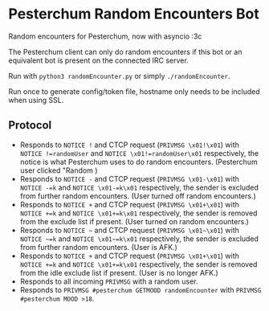 # Pesterchum Random Encounters Bot
Random encounters for Pesterchum, now with asyncio :3c

The Pesterchum client can only do random encounters if this bot or an equivalent bot is present on the connected IRC server.

Run with ``python3 randomEncounter.py`` or simply ``./randomEncounter``.

Run once to generate config/token file, hostname only needs to be included when using SSL.

## Protocol
- Responds to ``NOTICE !`` and CTCP request (``PRIVMSG \x01!\x01``) with ``NOTICE !=randomUser`` and ``NOTICE \x01!=randomUser\x01`` respectively, the notice is what Pesterchum uses to do random encounters. (Pesterchum user clicked "Random )
- Responds to ``NOTICE -`` and CTCP request (``PRIVMSG \x01-\x01``) with ``NOTICE -=k`` and ``NOTICE \x01-=k\x01`` respectively, the sender is excluded from further random encounters. (User turned off random encounters.)
- Responds to ``NOTICE +`` and CTCP request (``PRIVMSG \x01+\x01``) with ``NOTICE +=k`` and ``NOTICE \x01+=k\x01`` respectively, the sender is removed from the exclude list if present. (User turned on random encounters.)
- Responds to ``NOTICE ~`` and CTCP request (``PRIVMSG \x01~\x01``) with ``NOTICE ~=k`` and ``NOTICE \x01~=k\x01`` respectively, the sender is excluded from further random encounters. (User is AFK.)
- Responds to ``NOTICE +`` and CTCP request (``PRIVMSG \x01+\x01``) with ``NOTICE +=k`` and ``NOTICE \x01+=k\x01`` respectively, the sender is removed from the idle exclude list if present. (User is no longer AFK.)
- Responds to all incoming ``PRIVMSG`` with a random user.
- Responds to ``PRIVMSG #pesterchum GETMOOD randomEncounter`` with ``PRIVMSG #pesterchum MOOD >18``.
